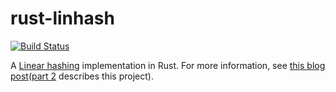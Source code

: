 # rust-linhash

[![Build Status](https://travis-ci.org/samrat/rust-linhash.svg?branch=master)](https://travis-ci.org/samrat/rust-linhash)

A [Linear hashing][wiki] implementation in Rust. For more information,
see [this blog post][blogpost]([part 2][part2] describes this project).

[wiki]: https://en.wikipedia.org/wiki/Linear_hashing
[blogpost]: https://samrat.me/posts/2017-11-04-kvstore-linear-hashing/
[part2]: https://samrat.me/posts/2017-11-09-kvstore-rust-hashtable/
